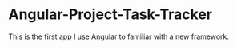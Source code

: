 # Angular-Project-Task-Tracker
This is the first app I use Angular to familiar with a new framework.
